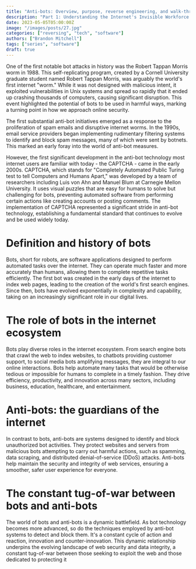 ```yaml
---
title: "Anti-bots: Overview, purpose, reverse engineering, and walk-through"
description: "Part 1: Understanding the Internet's Invisible Workforce – Bots and Anti-Bots"
date: 2023-05-05T05:00:00Z
image: "/images/posts/27.jpg"
categories: ["reversing", "tech", "software"]
authors: ["Brandon Mitchell"]
tags: ["series", "software"]
draft: true
---
```

One of the first notable bot attacks in history was the Robert Tappan Morris worm in 1988. This self-replicating program, created by a Cornell University graduate student named Robert Tappan Morris, was arguably the world's first internet "worm." While it was not designed with malicious intent, it exploited vulnerabilities in Unix systems and spread so rapidly that it ended up crashing thousands of computers, causing significant disruption. This event highlighted the potential of bots to be used in harmful ways, marking a turning point in how we approach online security.

The first substantial anti-bot initiatives emerged as a response to the proliferation of spam emails and disruptive internet worms. In the 1990s, email service providers began implementing rudimentary filtering systems to identify and block spam messages, many of which were sent by botnets. This marked an early foray into the world of anti-bot measures.

However, the first significant development in the anti-bot technology most internet users are familiar with today - the CAPTCHA - came in the early 2000s. CAPTCHA, which stands for "Completely Automated Public Turing test to tell Computers and Humans Apart," was developed by a team of researchers including Luis von Ahn and Manuel Blum at Carnegie Mellon University. It uses visual puzzles that are easy for humans to solve but challenging for bots, preventing automated software from performing certain actions like creating accounts or posting comments. The implementation of CAPTCHA represented a significant stride in anti-bot technology, establishing a fundamental standard that continues to evolve and be used widely today.

# Definition and history of bots
Bots, short for robots, are software applications designed to perform automated tasks over the internet. They can operate much faster and more accurately than humans, allowing them to complete repetitive tasks efficiently. The first bot was created in the early days of the internet to index web pages, leading to the creation of the world's first search engines. Since then, bots have evolved exponentially in complexity and capability, taking on an increasingly significant role in our digital lives.

# The role of bots in the internet ecosystem
Bots play diverse roles in the internet ecosystem. From search engine bots that crawl the web to index websites, to chatbots providing customer support, to social media bots amplifying messages, they are integral to our online interactions. Bots help automate many tasks that would be otherwise tedious or impossible for humans to complete in a timely fashion. They drive efficiency, productivity, and innovation across many sectors, including business, education, healthcare, and entertainment.

# Anti-bots: the guardians of the internet
In contrast to bots, anti-bots are systems designed to identify and block unauthorized bot activities. They protect websites and servers from malicious bots attempting to carry out harmful actions, such as spamming, data scraping, and distributed denial-of-service (DDoS) attacks. Anti-bots help maintain the security and integrity of web services, ensuring a smoother, safer user experience for everyone.

# The constant tug-of-war between bots and anti-bots
The world of bots and anti-bots is a dynamic battlefield. As bot technology becomes more advanced, so do the techniques employed by anti-bot systems to detect and block them. It's a constant cycle of action and reaction, innovation and counter-innovation. This dynamic relationship underpins the evolving landscape of web security and data integrity, a constant tug-of-war between those seeking to exploit the web and those dedicated to protecting it
